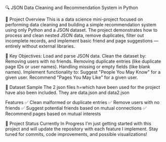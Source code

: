 🔍 JSON Data Cleaning and Recommendation System in Python

📌 Project Overview
This is a data science mini-project focused on performing data cleaning and building a simple recommendation system using only Python and a JSON dataset. The project demonstrates how to process and clean nested JSON data, remove duplicates, filter out incomplete records, and implement basic friend and page suggestions — entirely without external libraries.

🧠 Key Objectives:
Load and parse JSON data.
Clean the dataset by:
  Removing users with no friends.
  Removing duplicate entries (like duplicate page IDs or user names).
  Handling missing or empty fields (like blank names).
Implement functionality to:
  Suggest "People You May Know" for a given user.
  Recommend "Pages You May Like" for a given user.

📁 Dataset Sample
The 2 json files h=which have been used for the project have also been included. They are data.json and data2.json

 Features
✅ Clean malformed or duplicate entries
✅ Remove users with no friends
✅ Suggest potential friends based on mutual connections
✅ Recommend pages based on mutual interests

🚧 Project Status
Currently In Progress
I'm just getting started with this project and will update the repository with each feature I implement. Stay tuned for commits, code improvements, and possible visualizations!
